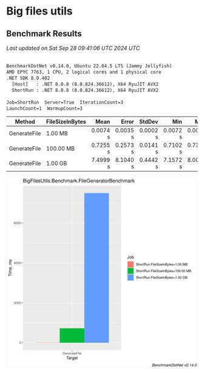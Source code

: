 # Big files utils

## Benchmark Results


<!-- BENCHMARK RESULTS START -->

*Last updated on Sat Sep 28 09:41:06 UTC 2024 UTC*

```

BenchmarkDotNet v0.14.0, Ubuntu 22.04.5 LTS (Jammy Jellyfish)
AMD EPYC 7763, 1 CPU, 2 logical cores and 1 physical core
.NET SDK 8.0.402
  [Host]   : .NET 8.0.8 (8.0.824.36612), X64 RyuJIT AVX2
  ShortRun : .NET 8.0.8 (8.0.824.36612), X64 RyuJIT AVX2

Job=ShortRun  Server=True  IterationCount=3  
LaunchCount=1  WarmupCount=3  

```
| Method       | FileSizeInBytes | Mean     | Error    | StdDev   | Min      | Max      | Q1       | Q3       | Median   | Gen0       | Gen1    | Gen2    | Allocated |
|------------- |---------------- |---------:|---------:|---------:|---------:|---------:|---------:|---------:|---------:|-----------:|--------:|--------:|----------:|
| GenerateFile | 1.00 MB         | 0.0074 s | 0.0035 s | 0.0002 s | 0.0072 s | 0.0076 s | 0.0073 s | 0.0075 s | 0.0074 s |    62.5000 | 62.5000 | 62.5000 |   0.01 GB |
| GenerateFile | 100.00 MB       | 0.7255 s | 0.2573 s | 0.0141 s | 0.7102 s | 0.7380 s | 0.7192 s | 0.7331 s | 0.7282 s |  1000.0000 |       - |       - |   0.57 GB |
| GenerateFile | 1.00 GB         | 7.4999 s | 8.1040 s | 0.4442 s | 7.1572 s | 8.0018 s | 7.2490 s | 7.6713 s | 7.3408 s | 19000.0000 |       - |       - |   5.85 GB |

![Benchmark Barplot](docs/BigFilesUtils.Benchmark.FileGeneratorBenchmark-barplot.png)

<!-- BENCHMARK RESULTS END -->
